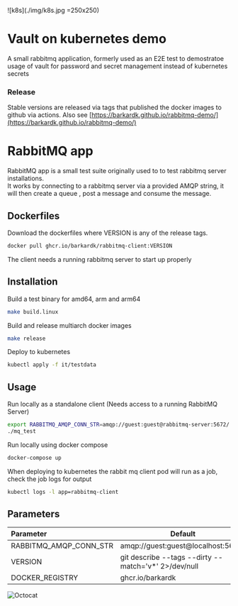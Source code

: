 
![k8s](./img/k8s.jpg =250x250) 
# Vault on kubernetes demo 

A small rabbitmq application, formerly used as an E2E test to demostratoe usage of vault for password and secret management instead of kubernetes secrets 


### Release
Stable versions are released via tags that published the docker images to github via actions.
Also see [https://barkardk.github.io/rabbitmq-demo/](https://barkardk.github.io/rabbitmq-demo/)

# RabbitMQ app 
RabbitMQ app is a small test suite originally used to to test rabbitmq server installations.  
It works by connecting to a rabbitmq server via a provided AMQP string, it will then create a queue , post a message and consume the message.

## Dockerfiles
Download the dockerfiles where VERSION is any of the release tags. 
```bash
docker pull ghcr.io/barkardk/rabbitmq-client:VERSION
```

The client needs a running rabbitmq server to start up properly   
 


## Installation

Build a test binary for amd64, arm and arm64
```bash
make build.linux
```
Build and release multiarch docker images
```bash
make release
```
Deploy to kubernetes
```bash
kubectl apply -f it/testdata
```
## Usage
Run locally as a standalone client (Needs access to a running RabbitMQ Server)
```bash
export RABBITMQ_AMQP_CONN_STR=amqp://guest:guest@rabbitmq-server:5672/
./mq_test
```
Run locally using docker compose
```bash
docker-compose up
```

When deploying to kubernetes the rabbit mq client pod will run as a job, check the job logs for output
```bash
kubectl logs -l app=rabbitmq-client
```

## Parameters
|   Parameter | Default   |  
|:---|---|
| RABBITMQ_AMQP_CONN_STR  | amqp://guest:guest@localhost:5672/  |  
| VERSION  |  git describe --tags --dirty --match='v*' 2>/dev/null || echo v0.0.0) | cut -c2- |  
| DOCKER_REGISTRY | ghcr.io/barkardk  |


![Octocat](https://github.githubassets.com/images/icons/emoji/octocat.png)
